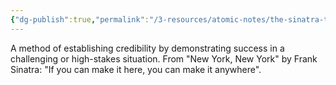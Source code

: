 ```yaml
---
{"dg-publish":true,"permalink":"/3-resources/atomic-notes/the-sinatra-test/","title":"The Sinatra Test","tags":["☢️_Atomic","🌲_Evergreen","🎯_Personal"],"updated":"2025-10-19T09:16:24.042-07:00"}
---
```


A method of establishing credibility by demonstrating success in a challenging or high-stakes situation. From "New York, New York" by Frank Sinatra: "If you can make it here, you can make it anywhere".